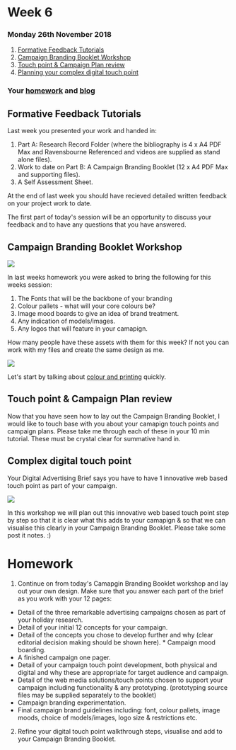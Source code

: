 # Week 6

### Monday 26th November 2018

1. [Formative Feedback Tutorials](#Formative-Feedback-Tutorials)
2. [Campaign Branding Booklet Workshop](#Campaign-Branding-Booklet-Workshop)
3. [Touch point & Campaign Plan review](#Touch-point-&-Campaign-Plan-review)
4. [Planning your complex digital touch point](#Complex-digital-touch-point)

### Your [homework](#homework) and [blog](#blog)

## Formative Feedback Tutorials

Last week you presented your work and handed in: 

1. Part A: Research Record Folder (where the bibliography is 4 x A4 PDF Max and Ravensbourne Referenced and videos are supplied as stand alone files).
2. Work to date on Part B: A Campaign Branding Booklet (12 x A4 PDF Max and supporting files).
3. A Self Assessment Sheet.

At the end of last week you should have recieved detailed written feedback on your project work to date. 

The first part of today's session will be an opportunity to discuss your feedback and to have any questions that you have answered. 

## Campaign Branding Booklet Workshop

![](https://github.com/RavensbourneWebMedia/Digital_Advertising/blob/Digital_Advertising_2018/19/sessions/05/assets/Brand_Guidelines.jpg)

In last weeks homework you were asked to bring the following for this weeks session: 

1. The Fonts that will be the backbone of your branding
2. Colour pallets - what will your core colours be? 
3. Image mood boards to give an idea of brand treatment. 
4. Any indication of models/images.
5. Any logos that will feature in your camapign. 

How many people have these assets with them for this week? If not you can work with my files and create the same design as me. 

![](https://github.com/RavensbourneWebMedia/Digital_Advertising/blob/Digital_Advertising_2018/19/sessions/06/assets/branding-outline.png)

Let's start by talking about [colour and printing](https://github.com/RavensbourneWebMedia/Digital_Advertising/blob/Digital_Advertising_2018/19/sessions/06/assets/Web_Media_Campaign_Branding_Booklet.pdf) quickly. 

## Touch point & Campaign Plan review

Now that you have seen how to lay out the Campaign Branding Booklet, I would like to touch base with you about your camapign touch points and campaign plans. Please take me through each of these in your 10 min tutorial. These must be crystal clear for summative hand in. 

## Complex digital touch point

Your Digital Advertising Brief says you have to have 1 innovative web based touch point as part of your campaign. 

![](https://github.com/RavensbourneWebMedia/Digital_Advertising/blob/Digital_Advertising_2018/19/sessions/06/assets/post-it-note-walkthrough.png)

In this workshop we will plan out this innovative web based touch point step by step so that it is clear what this adds to your camapign & so that we can visualise this clearly in your Campaign Branding Booklet. Please take some post it notes. :) 

# Homework

1. Continue on from today's Camapgin Branding Booklet workshop and lay out your own design. Make sure that you answer each part of the brief as you work with your 12 pages: 

* Detail of the three remarkable advertising campaigns chosen as part of your holiday research. 
* Detail of your initial 12 concepts for your campaign. 
* Detail of the concepts you chose to develop further and why (clear editorial decision making should be shown here). * Campaign mood boarding. 
* A finished campaign one pager.
* Detail of your campaign touch point development, both physical and digital and why these are appropriate for target audience and campaign.
* Detail of the web media solutions/touch points chosen to support your campaign including functionality & any prototyping. (prototyping source files may be supplied separately to the booklet)
* Campaign branding experimentation.
* Final campaign brand guidelines including: font, colour pallets, image moods, choice of models/images, logo size & restrictions etc. 

2. Refine your digital touch point walkthrough steps, visualise and add to your Campaign Branding Booklet. 



